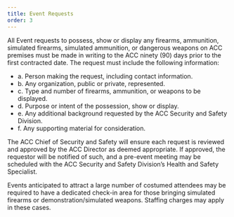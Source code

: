 ```yaml
---
title: Event Requests
order: 3
---
```


All Event requests to possess, show or display any firearms, ammunition, simulated firearms, simulated ammunition, or dangerous weapons on ACC premises must be made in writing to the ACC ninety (90) days prior to the first contracted date. The request must include the following information:

- a. Person making the request, including contact information.
- b. Any organization, public or private, represented.
- c. Type and number of firearms, ammunition, or weapons to be displayed.
- d. Purpose or intent of the possession, show or display.
- e. Any additional background requested by the ACC Security and Safety Division.
- f. Any supporting material for consideration.

The ACC Chief of Security and Safety will ensure each request is reviewed and approved by the ACC Director as deemed appropriate.
If approved, the requestor will be notified of such, and a pre-event meeting may be scheduled with the ACC Security and Safety Division’s Health and Safety Specialist.

Events anticipated to attract a large number of costumed attendees may be required to have a dedicated check-in area for those bringing simulated firearms or demonstration/simulated weapons. Staffing charges may apply in these cases.
